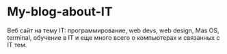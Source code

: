 # My-blog-about-IT
Веб сайт на тему IT: программирование, web devs, web design, Mas OS, terminal, обучение в IT и еще много всего о компьютерах и связанных с IT тем.
